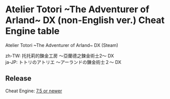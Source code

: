 # Atelier Totori ~The Adventurer of Arland~ DX (non-English ver.) Cheat Engine table  
Atelier Totori ~The Adventurer of Arland~ DX (Steam)

zh-TW: 托托莉的鍊金工房 ～亞蘭德之鍊金術士2～ DX  
ja-JP: トトリのアトリエ ～アーランドの錬金術士２～ DX  
 
## Release
Cheat Engine: [7.5 or newer](https://github.com/cheat-engine/cheat-engine/releases)  
